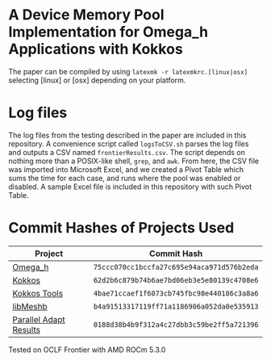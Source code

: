 # A Device Memory Pool Implementation for Omega\_h Applications with Kokkos

The paper can be compiled by using `latexmk -r latexmkrc.[linux|osx]` selecting [linux] or [osx] depending on your platform.

# Log files

The log files from the testing described in the paper are included in this repository. A convenience script called `logsToCSV.sh` parses the log files and outputs a CSV named `frontierResults.csv`. The script depends on nothing more than a POSIX-like shell, `grep`, and `awk`. From here, the CSV file was imported into Microsoft Excel, and we created a Pivot Table which sums the time for each case, and runs where the pool was enabled or disabled. A sample Excel file is included in this repository with such Pivot Table. 

# Commit Hashes of Projects Used
|Project|Commit Hash|
|---|---|
|[Omega_h](https://github.com/SCOREC/omega_h/tree/75ccc070cc1bccfa27c695e94aca971d576b2eda)|`75ccc070cc1bccfa27c695e94aca971d576b2eda`|
|[Kokkos](https://github.com/kokkos/kokkos/tree/62d2b6c879b74b6ae7bd06eb3e5e80139c4708e6) |`62d2b6c879b74b6ae7bd06eb3e5e80139c4708e6`|
|[Kokkos Tools](https://github.com/kokkos/kokkos-tools/tree/4bae71ccaef1f6073cb745fbc98e440186c3a8a6)|`4bae71ccaef1f6073cb745fbc98e440186c3a8a6`|
|[libMeshb](https://github.com/LoicMarechal/libMeshb/tree/b4a91513317119ff71a1186906a052da0e535913)| `b4a91513317119ff71a1186906a052da0e535913`|
|[Parallel Adapt Results](https://github.com/UGAWG/parallel-adapt-results/tree/0188d38b4b9f312a4c27dbb3c59be2ff5a721396)|`0188d38b4b9f312a4c27dbb3c59be2ff5a721396`|

Tested on OCLF Frontier with AMD ROCm 5.3.0
